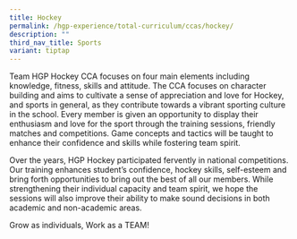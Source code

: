 ```yaml
---
title: Hockey
permalink: /hgp-experience/total-curriculum/ccas/hockey/
description: ""
third_nav_title: Sports
variant: tiptap
---
```

<p>Team HGP Hockey CCA focuses on four main elements including knowledge,
fitness, skills and attitude. The CCA focuses on character building and
aims to cultivate a sense of appreciation and love for Hockey, and sports
in general, as they contribute towards a vibrant sporting culture in the
school. Every member is given an opportunity to display their enthusiasm
and love for the sport through the training sessions, friendly matches
and competitions. Game concepts and tactics will be taught to enhance their
confidence and skills while fostering team spirit.</p>
<p>Over the years, HGP Hockey participated fervently in national competitions.
Our training enhances student’s confidence, hockey skills, self-esteem
and bring forth opportunities to bring out the best of all our members.
While strengthening their individual capacity and team spirit, we hope
the sessions will also improve their ability to make sound decisions in
both academic and non-academic areas.</p>
<p>Grow as individuals, Work as a TEAM!</p>
<p></p>